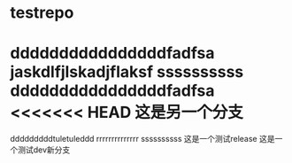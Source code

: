 # testrepo
ddddddddddddddddfadfsa
jaskdlfjlskadjflaksf
ssssssssss
ddddddddddddddddfadfsa
<<<<<<< HEAD
这是另一个分支
=======
dddddddddtuletuleddd
rrrrrrrrrrrrrr
ssssssssss
这是一个测试release
这是一个测试dev新分支
